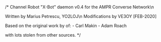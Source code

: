 /*
Channel Robot "X-Bot" daemon v0.4 for the AMPR Converse Network\n

Written by Marius Petrescu, YO2LOJ\n
Modifications by VE3OY [FEB-2020]

Based on the original work by of:
      - Carl Makin
      - Adam Roach

with lots stolen from other sources.
*/
